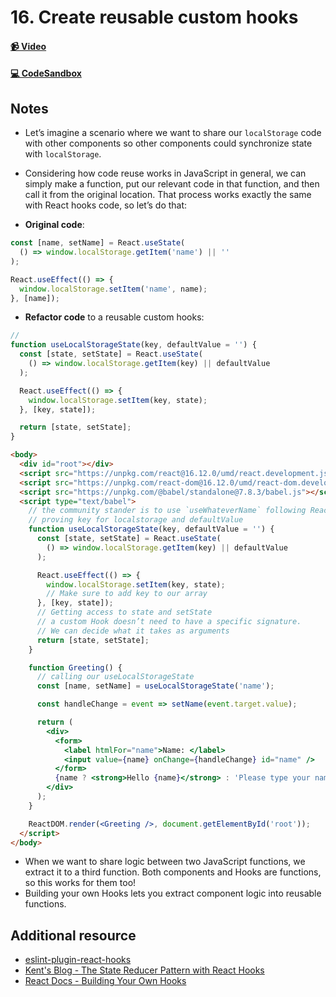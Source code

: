 # 16. Create reusable custom hooks

#### [📹 Video]()

#### [💻 CodeSandbox](https://codesandbox.io/s/github/kentcdodds/beginners-guide-to-react/tree/codesandbox/16-custom-hooks?from-embed)

## Notes

- Let’s imagine a scenario where we want to share our `localStorage` code with other components so other components could synchronize state with `localStorage`.

- Considering how code reuse works in JavaScript in general, we can simply make a function, put our relevant code in that function, and then call it from the original location. That process works exactly the same with React hooks code, so let’s do that:

- **Original code**:

```js
const [name, setName] = React.useState(
  () => window.localStorage.getItem('name') || ''
);

React.useEffect(() => {
  window.localStorage.setItem('name', name);
}, [name]);
```

- **Refactor code** to a reusable custom hooks:

```js
//
function useLocalStorageState(key, defaultValue = '') {
  const [state, setState] = React.useState(
    () => window.localStorage.getItem(key) || defaultValue
  );

  React.useEffect(() => {
    window.localStorage.setItem(key, state);
  }, [key, state]);

  return [state, setState];
}
```

```html
<body>
  <div id="root"></div>
  <script src="https://unpkg.com/react@16.12.0/umd/react.development.js"></script>
  <script src="https://unpkg.com/react-dom@16.12.0/umd/react-dom.development.js"></script>
  <script src="https://unpkg.com/@babel/standalone@7.8.3/babel.js"></script>
  <script type="text/babel">
    // the community stander is to use `useWhateverName` following React Hooks name standers
    // proving key for localstorage and defaultValue
    function useLocalStorageState(key, defaultValue = '') {
      const [state, setState] = React.useState(
        () => window.localStorage.getItem(key) || defaultValue
      );

      React.useEffect(() => {
        window.localStorage.setItem(key, state);
        // Make sure to add key to our array
      }, [key, state]);
      // Getting access to state and setState
      // a custom Hook doesn’t need to have a specific signature.
      // We can decide what it takes as arguments
      return [state, setState];
    }

    function Greeting() {
      // calling our useLocalStorageState
      const [name, setName] = useLocalStorageState('name');

      const handleChange = event => setName(event.target.value);

      return (
        <div>
          <form>
            <label htmlFor="name">Name: </label>
            <input value={name} onChange={handleChange} id="name" />
          </form>
          {name ? <strong>Hello {name}</strong> : 'Please type your name'}
        </div>
      );
    }

    ReactDOM.render(<Greeting />, document.getElementById('root'));
  </script>
</body>
```

- When we want to share logic between two JavaScript functions, we extract it to a third function. Both components and Hooks are functions, so this works for them too!
- Building your own Hooks lets you extract component logic into reusable functions.

## Additional resource

- [eslint-plugin-react-hooks](https://www.npmjs.com/package/eslint-plugin-react-hooks)
- [Kent's Blog - The State Reducer Pattern with React Hooks](https://kentcdodds.com/blog/usememo-and-usecallback)
- [React Docs - Building Your Own Hooks](https://reactjs.org/docs/hooks-custom.html)
